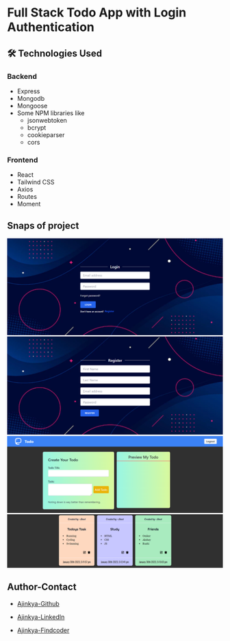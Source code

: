 # Full Stack Todo App with Login Authentication

## 🛠 Technologies Used

### Backend

- Express
- Mongodb
- Mongoose
- Some NPM libraries like
  - jsonwebtoken
  - bcrypt
  - cookieparser
  - cors

### Frontend

- React
- Tailwind CSS
- Axios
- Routes
- Moment

## Snaps of project

![alt SS](assets/SS3.png)
![alt SS](assets/SS4.png)
![alt SS](assets/SS1.png)
![alt SS](assets/SS2.png)

## Author-Contact

- [Ajinkya-Github](https://github.com/AjinkyaVeer007)

- [Ajinkya-LinkedIn](https://www.linkedin.com/in/ajinkya-veer-0ba100238/)

- [Ajinkya-Findcoder](https://www.findcoder.io/u/ajinkya_veer)
